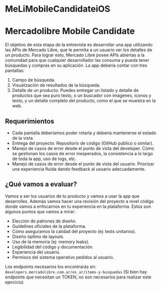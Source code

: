 # MeLiMobileCandidateiOS

# Mercadolibre Mobile Candidate

El objetivo de esta etapa de la entrevista es desarrollar una app utilizando las APIs de Mercado
Libre, que le permita a un usuario ver los detalles de un producto.
Para lograr esto, Mercado Libre posee APIs abiertas a la comunidad para que cualquier
desarrollador las consuma y pueda tener búsquedas y compras en su aplicación.
La app debería contar con tres pantallas:

1. Campo de búsqueda.
2. Visualización de resultados de la búsqueda.
3. Detalle de un producto.
Puedes entregar un listado y detalle de productos que sea puro texto, o un buscador con
imágenes, iconos y texto, y un detalle completo del producto, como el que se muestra en la
web.

## Requerimientos

* Cada pantalla deberíamos poder rotarla y debería mantenerse el estado de la vista.
* Entrega del proyecto:
Repositorio de código (GitHub público o similar).
* Manejo de casos de error desde el punto de vista del developer.
Cómo se gestionan los casos de error inesperados, la consistencia a lo largo de toda la
app, uso de logs, etc.
* Manejo de casos de error desde el punto de vista del usuario.
Priorizar una experiencia fluida dando feedback al usuario adecuadamente.

## ¿Qué vamos a evaluar?

Vamos a ser los usuarios de tu producto y vamos a usar la app que desarrolles. Además vamos
hacer una revisión del proyecto a nivel código donde vamos a enfocarnos en tu experiencia en
la plataforma. Estos son algunos puntos que vamos a mirar:
* Elección de patrones de diseño.
* Guidelines oficiales de la plataforma.
* Cómo aseguramos la calidad del proyecto (ej: tests unitarios).
* Diseño óptimo de layouts.
* Uso de la memoria (ej: memory leaks).
* Legibilidad del código y documentación.
* Experiencia del usuario.
* Permisos del sistema operativo pedidos al usuario.

Los endpoints necesarios los encontrarás en:
`developers.mercadolibre.com.ar/es_ar/items-y-busquedas`
(Si bien hay endpoints que necesitan
un TOKEN, no son necesarios para realizar este ejercicio)

